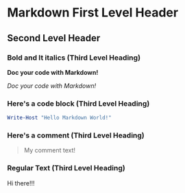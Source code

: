 
#  Markdown First Level Header

## Second Level Header

### Bold and It italics (Third Level Heading)

**Doc your code with Markdown!**

*Doc your code with Markdown!*

### Here's a code block (Third Level Heading)
```PowerShell
Write-Host "Hello Markdown World!"
```
 
### Here's a comment (Third Level Heading)

>  My comment text!

### Regular Text (Third Level Heading)

Hi there!!!

